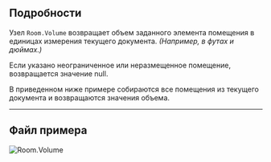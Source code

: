 ## Подробности
Узел `Room.Volume` возвращает объем заданного элемента помещения в единицах измерения текущего документа. _(Например, в футах и дюймах.)_

Если указано неограниченное или неразмещенное помещение, возвращается значение null.

В приведенном ниже примере собираются все помещения из текущего документа и возвращаются значения объема.
___
## Файл примера

![Room.Volume](./Revit.Elements.Room.Volume_img.jpg)
